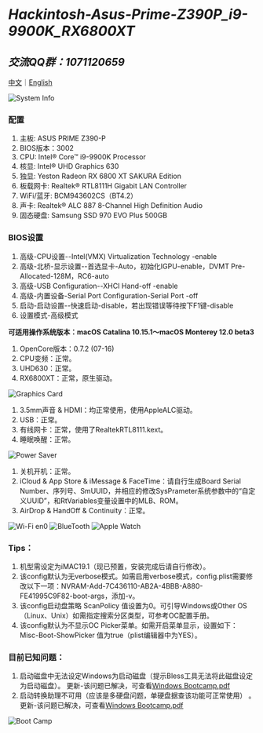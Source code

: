 # *Hackintosh-Asus-Prime-Z390P_i9-9900K_RX6800XT*

## *交流QQ群：1071120659*

[中文](https://github.com/igarashikenshin/Hackintosh-Asus-Prime-Z390P_i9-9900K_RX6800XT/blob/master/README.md)｜[English](https://github.com/igarashikenshin/Hackintosh-Asus-Prime-Z390P_i9-9900K_RX6800XT/blob/master/README-EN.md)

![System Info](https://i.loli.net/2021/06/21/M8zOZxj73g6veUQ.png)


### 配置
1. 主板: ASUS PRIME Z390-P
1. BIOS版本：3002
1. CPU: Intel® Core™ i9-9900K Processor
1. 核显: Intel® UHD Graphics 630
1. 独显: Yeston Radeon RX 6800 XT SAKURA Edition
1. 板载网卡: Realtek® RTL8111H Gigabit LAN Controller
1. WiFi/蓝牙: BCM943602CS（BT4.2）
1. 声卡: Realtek® ALC 887 8-Channel High Definition Audio
1. 固态硬盘: Samsung SSD 970 EVO Plus 500GB

### BIOS设置
1. 高级-CPU设置--Intel(VMX) Virtualization Technology -enable
1. 高级-北桥-显示设置--首选显卡-Auto，初始化IGPU-enable，DVMT Pre-Allocated-128M，RC6-auto
1. 高级-USB Configuration--XHCI Hand-off -enable
1. 高级-内置设备-Serial Port Configuration-Serial Port -off
1. 启动-启动设置--快速启动-disable，若出现错误等待按下F1键-disable
1. 设置模式-高级模式

**可适用操作系统版本：macOS Catalina 10.15.1～macOS Monterey 12.0 beta3**

1. OpenCore版本：0.7.2 (07-16)
1. CPU变频：正常。
1. UHD630：正常。
1. RX6800XT：正常，原生驱动。

![Graphics Card](https://i.loli.net/2021/06/21/lIQBNGPqFkOnS2r.png)
1. 3.5mm声音 & HDMI：均正常使用，使用AppleALC驱动。
1. USB：正常。
1. 有线网卡：正常，使用了RealtekRTL8111.kext。
1. 睡眠唤醒：正常。

![Power Saver](https://i.loli.net/2021/06/21/5pDihExCv6RKuOT.png)
1. 关机开机：正常。
1. iCloud & App Store & iMessage & FaceTime：请自行生成Board Serial Number、序列号、SmUUID，并相应的修改SysPrameter系统参数中的“自定义UUID”，和RtVariables变量设置中的MLB、ROM。
1. AirDrop & HandOff & Continuity：正常。

![Wi-Fi en0](https://i.loli.net/2021/06/21/xztJkjeqPKfsld5.png)
![BlueTooth](https://i.loli.net/2021/06/21/JO4xCWeZ9fiXFkT.png)
![Apple Watch](https://i.loli.net/2021/06/21/PyXDu8fIoRG1rZH.png)

### Tips：

1. 机型需设定为iMAC19.1（现已预置，安装完成后请自行修改）。
1. 该config默认为无verbose模式。如需启用verbose模式，config.plist需要修改以下一项：NVRAM-Add-7C436110-AB2A-4BBB-A880-FE41995C9F82-boot-args，添加-v。
1. 该config启动盘策略 ScanPolicy 值设置为0。可引导Windows或Other OS（Linux、Unix）如需指定搜索分区类型，可参考OC配置手册。
1. 该config默认为不显示OC Picker菜单。如需开启菜单显示，设置如下：Misc-Boot-ShowPicker 值为true（plist编辑器中为YES）。


### 目前已知问题：

1. 启动磁盘中无法设定Windows为启动磁盘（提示Bless工具无法将此磁盘设定为启动磁盘）。 更新-该问题已解决，可查看[Windows Bootcamp.pdf](https://github.com/igarashikenshin/Hackintosh-Asus-Prime-Z390P_i9-9900K_RX6800XT/blob/master/Boot%20Camp%E6%95%99%E7%A8%8B/Windows%20Bootcamp.pdf)
1. 启动转换助理不可用（应该是多硬盘问题，单硬盘据查该功能可正常使用） 。更新-该问题已解决，可查看[Windows Bootcamp.pdf](https://github.com/igarashikenshin/Hackintosh-Asus-Prime-Z390P_i9-9900K_RX6800XT/blob/master/Boot%20Camp%E6%95%99%E7%A8%8B/Windows%20Bootcamp.pdf)

![Boot Camp](https://i.loli.net/2021/06/21/QAnlE1MFt6x49gi.png)

